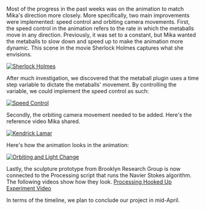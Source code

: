 Most of the progress in the past weeks was on the animation to match Mika's direction more closely. More specifically, two main improvements were implemented: speed control and orbiting camera movements. First, the speed control in the animation refers to the rate in which the metaballs move in any direction. Previously, it was set to a constant, but Mika wanted the metaballs to slow down and speed up to make the animation more dynamic. This scene in the movie Sherlock Holmes captures what she envisions.

[![Sherlock Holmes](https://img.youtube.com/vi/buE_jLEZrf4/0.jpg)](https://youtu.be/buE_jLEZrf4)

After much investigation, we discovered that the metaball plugin uses a time step variable to dictate the metaballs' movement. By controlling the variable, we could implement the speed control as such:

[![Speed Control](https://img.youtube.com/vi/_MlRVTGZ_u8/0.jpg)](https://youtu.be/_MlRVTGZ_u8)

Secondly, the orbiting camera movement needed to be added. Here's the reference video Mika shared.

[![Kendrick Lamar](https://img.youtube.com/vi/tvTRZJ-4EyI/0.jpg)](https://youtu.be/tvTRZJ-4EyI?t=117)

Here's how the animation looks in the animation:

[![Orbiting and Light Change](https://img.youtube.com/vi/prlg92TlBQI/0.jpg)](https://youtu.be/prlg92TlBQI)

Lastly, the sculpture prototype from Brooklyn Research Group is now connected to the Processing script that runs the Navier Stokes algorithm. The following videos show how they look. 
[Processing Hooked Up](https://drive.google.com/file/d/1MFYCcbpGnGQwXbI77QlglwJ2L-gtl0JT/view)
[Experiment Video](https://vimeo.com/324490894)

In terms of the timeline, we plan to conclude our project in mid-April. 

